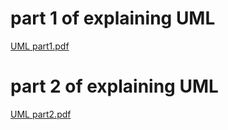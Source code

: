 # part 1 of explaining  UML 
[UML part1.pdf](https://github.com/psau-edu-sa/se3131-article-abdulrahman-abdullah/files/10006017/UML.part1.pdf)

 
 # part 2 of explaining UML
  [UML part2.pdf](https://github.com/psau-edu-sa/se3131-article-abdulrahman-abdullah/files/10006020/UML.part2.pdf)

